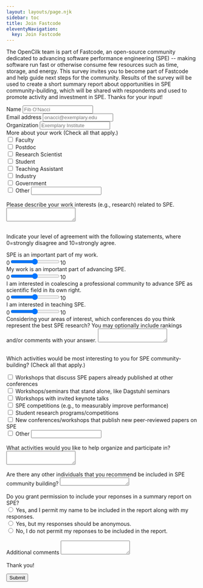 ```yaml
---
layout: layouts/page.njk
sidebar: toc
title: Join Fastcode
eleventyNavigation:
  key: Join Fastcode
---
```


The OpenCilk team is part of Fastcode, an open-source community dedicated to advancing software performance engineering (SPE) -- making software run fast or otherwise consume few resources such as time, storage, and energy. This survey invites you to become part of Fastcode and help guide next steps for the community. Results of the survey will be used to create a short summary report about opportunities in SPE community-building, which will be shared with respondents and used to promote activity and investment in SPE. Thanks for your input!


<form name="join-fastcode" method="POST" data-netlify="true">
  <div class="form-group">
    <label for="name">Name</label>
    <input type="text" class="form-control" id="name" name="name" placeholder="Fib O'Nacci" required>
  </div>
  <div class="form-group">
    <label for="email">Email address</label>
    <input type="email" class="form-control" id="email" name="email" placeholder="onacci@exemplary.edu" required>
  </div>
  <div class="form-group">
    <label for="org">Organization</label>
    <input type="text" class="form-control" id="org" name="org" placeholder="Exemplary Institute">
  </div>
  <label>More about your work (Check all that apply.)</label>
  <div class="form-check">
    <input class="form-check-input" type="checkbox" value="faculty" name="faculty" id="faculty">
    <label class="form-check-label" for="faculty">
      Faculty
    </label>
  </div>
  <div class="form-check">
    <input class="form-check-input" type="checkbox" value="postdoc" name="postdoc" id="postdoc">
    <label class="form-check-label" for="postdoc">
      Postdoc
    </label>
  </div>
  <div class="form-check">
    <input class="form-check-input" type="checkbox" value="re_sci" name="re_sci" id="re_sci">
    <label class="form-check-label" for="re_sci">
      Research Scientist
    </label>
  </div>
  <div class="form-check">
    <input class="form-check-input" type="checkbox" value="student" name="student" id="student">
    <label class="form-check-label" for="student">
      Student
    </label>
  </div>
  <div class="form-check">
    <input class="form-check-input" type="checkbox" value="ta" name="ta" id="ta">
    <label class="form-check-label" for="ta">
      Teaching Assistant
    </label>
  </div>
  <div class="form-check">
    <input class="form-check-input" type="checkbox" value="industry" name="industry" id="Industry">
    <label class="form-check-label" for="Industry">
      Industry
    </label>
  </div>
  <div class="form-check">
    <input class="form-check-input" type="checkbox" value="govt" name="govt" id="govt">
    <label class="form-check-label" for="govt">
      Government
    </label>
  </div>
  <div class="form-check">
      <input class="form-check-input" type="checkbox" id="other_work" name="other_work">
      <label class="form-check-label " for="other_work"> Other </label>
      <input class="form-control form-control-sm ml-3 w-25" id="other_work_txt" name="other_work_txt" type="text" style="display: inline">
  </div>
  </br>
  <div class="form-group">
    <label for="research_area">Please describe your work interests (e.g., research) related to SPE.</label>
    <textarea class="form-control" id="research_area" name="research_area" rows="2"></textarea>
  </div>

  </br>Indicate your level of agreement with the following statements, where 0=strongly disagree and 10=strongly agree.
  <div class="form-group">
    <label for="spe-important-to-me">SPE is an important part of my work.</label></br>
    0<input type="range" class="form-range" name="spe_for_me" min="0" max="10" step="1" id="spe_important_to_me">10
  </div>
  <div class="form-group">
    <label for="me-important-to-spe">My work is an important part of advancing SPE.</label></br>
    0<input type="range" class="form-range" name="me_for_spe" min="0" max="10" step="1" id="me_important_to_spe">10
  </div>
  <div class="form-group">
    <label for="advancing-spe">I am interested in coalescing a professional community to advance SPE as scientific field in its own right.</label></br>
    0<input type="range" class="form-range" name="advancing_spe" min="0" max="10" step="1" id="advancing_spe">10
  </div>
  <div class="form-group">
    <label for="teaching-spe">I am interested in teaching SPE.</label></br>
    0<input type="range" class="form-range" name="teaching_spe" min="0" max="10" step="1" id="teaching_spe">10
  </div>

  <div class="form-group">
    <label for="conferences">Considering your areas of interest, which conferences do you think represent the best SPE research? You may optionally include rankings and/or comments with your answer.</label>
    <textarea class="form-control" id="conferences" name="conferences" rows="2"></textarea>
  </div>

  </br>Which activities would be most interesting to you for SPE community-building? (Check all that apply.)
  <div class="form-check">
    <input class="form-check-input" type="checkbox" id="events_like_hopc" name="events_like_hopc" value="events_like_hopc">
    <label class="form-check-label" for="events_like_hopc">
      Workshops that discuss SPE papers already published at other conferences
    </label>
  </div>
  <div class="form-check">
    <input class="form-check-input" type="checkbox" id="events_like_dagstuhl" name="events_like_dagstuhl" value="events_like_dagstuhl">
    <label class="form-check-label" for="events_like_dagstuhl">
      Workshops/seminars that stand alone, like Dagstuhl seminars
    </label>
  </div>
  <div class="form-check">
    <input class="form-check-input" type="checkbox" id="events_w_keynote" name="events_w_keynote" value="events_w_keynote">
    <label class="form-check-label" for="events_w_keynote">
      Workshops with invited keynote talks
    </label>
  </div>
  <div class="form-check">
    <input class="form-check-input" type="checkbox" id="events_compete" name="events_compete" value="events_compete">
    <label class="form-check-label" for="events_compete">
      SPE competitions (e.g., to measurably improve performance)
    </label>
  </div>
  <div class="form-check">
    <input class="form-check-input" type="checkbox" id="events_students" name="events_students" value="events_students">
    <label class="form-check-label" for="events_students">
      Student research programs/competitions
    </label>
  </div>
  <div class="form-check">
    <input class="form-check-input" type="checkbox" id="events_publish" name="events_publish" value="events_publish">
    <label class="form-check-label" for="events_publish">
      New conferences/workshops that publish new peer-reviewed papers on SPE
    </label>
  </div>
  <div class="form-check">
      <input class="form-check-input" type="checkbox" id="other_work" name="other_events">
      <label class="form-check-label " for="other_events"> Other </label>
      <input class="form-control form-control-sm ml-3 w-25" id="other_events_txt" name="other_events_txt" type="text" style="display: inline">
  </div>
</br>
  <div class="form-group">
    <label for="help_with">What activities would you like to help organize and participate in?</label>
    <textarea class="form-control" id="help_with" name="help_with" rows="2"></textarea>
  </div>


</br>
  <div class="form-group">
    <label for="rec_people">Are there any other individuals that you recommend be included in SPE community building? </label>
    <textarea class="form-control" id="rec_people" name="rec_people" rows="1"></textarea>
  </div>

</br>
<label>Do you grant permission to include your reponses in a summary report on SPE?</label>
  <div class="form-check">
    <input class="form-check-input" type="radio" name="permission" id="permission1" value="Yes_w_name">
    <label class="form-check-label" for="permission1">
      Yes, and I permit my name to be included in the report along with my responses.
    </label>
  </div>
  <div class="form-check">
    <input class="form-check-input" type="radio"  name="permission" id="permission2" value="Yes_anon">
    <label class="form-check-label" for="permission2">
      Yes, but my responses should be anonymous.
    </label>
  </div>
  <div class="form-check">
    <input class="form-check-input" type="radio"  name="permission" id="permission3" value="No">
    <label class="form-check-label" for="permission3">
      No, I do not permit my reponses to be included in the report.
    </label>
  </div>

</br>
  <div class="form-group">
    <label for="rec_people">Additional comments </label>
    <textarea class="form-control" id="additional_comments" name="additional_comments" rows="2"></textarea>
  </div>

</br>
Thank you!  


  <p>
    <button type="submit" class="btn btn-primary">Submit</button>
  </p>
</form>
